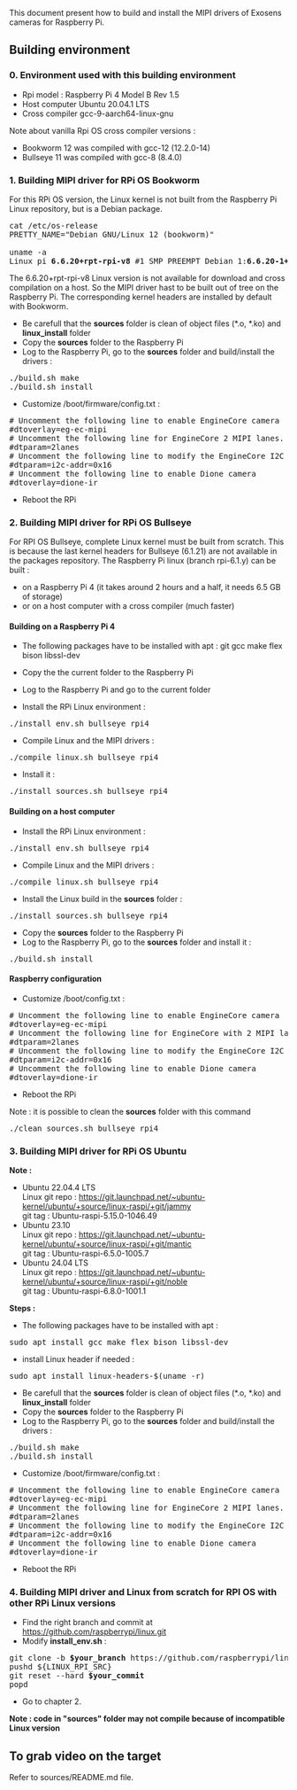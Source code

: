 This document present how to build and install the MIPI drivers of Exosens cameras for Raspberry Pi.

## Building environment

### 0. Environment used with this building environment

- Rpi model : Raspberry Pi 4 Model B Rev 1.5
- Host computer Ubuntu 20.04.1 LTS
- Cross compiler gcc-9-aarch64-linux-gnu

Note about vanilla Rpi OS cross compiler versions :
- Bookworm 12 was compiled with gcc-12 (12.2.0-14)
- Bullseye 11 was compiled with gcc-8 (8.4.0)

### 1. Building MIPI driver for RPi OS Bookworm
For this RPi OS version, the Linux kernel is not built from the Raspberry Pi Linux repository, but is a Debian package.
<pre>
cat /etc/os-release
PRETTY_NAME="Debian GNU/Linux 12 (bookworm)"

uname -a
Linux pi <b>6.6.20+rpt-rpi-v8</b> #1 SMP PREEMPT Debian 1:<b>6.6.20-1+rpt1</b> (2024-03-07) aarch64 GNU/Linux
</pre>

The 6.6.20+rpt-rpi-v8 Linux version is not available for download and cross compilation on a host. So the MIPI driver hast to be built out of tree on the Raspberry Pi.
The corresponding kernel headers are installed by default with Bookworm.

- Be carefull that the **sources** folder is clean of object files (*.o, *.ko) and **linux_install** folder
- Copy the **sources** folder to the Raspberry Pi
- Log to the Raspberry Pi, go to the **sources** folder and build/install the drivers :
<pre>
./build.sh make
./build.sh install
</pre>
- Customize /boot/firmware/config.txt :
<pre>
# Uncomment the following line to enable EngineCore camera
#dtoverlay=eg-ec-mipi
# Uncomment the following line for EngineCore 2 MIPI lanes. 1 lane by default.
#dtparam=2lanes
# Uncomment the following line to modify the EngineCore I2C address. 0x16 by default.
#dtparam=i2c-addr=0x16
# Uncomment the following line to enable Dione camera
#dtoverlay=dione-ir
</pre>

- Reboot the RPi

### 2. Building MIPI driver for RPi OS Bullseye

For RPI OS Bullseye, complete Linux kernel must be built from scratch. This is because the last kernel headers for Bullseye (6.1.21) are not available in the packages repository.
The Raspberry Pi linux (branch rpi-6.1.y) can be built :
- on a Raspberry Pi 4 (it takes around 2 hours and a half, it needs 6.5 GB of storage)
- or on a host computer with a cross compiler (much faster)

#### Building on a Raspberry Pi 4

- The following packages have to be installed with apt : git gcc make flex bison libssl-dev
- Copy the the current folder to the Raspberry Pi
- Log to the Raspberry Pi and go to the current folder

- Install the RPi Linux environment :
<pre>
./install_env.sh bullseye rpi4
</pre>

- Compile Linux and the MIPI drivers :
<pre>
./compile_linux.sh bullseye rpi4
</pre>

- Install it :
<pre>
./install_sources.sh bullseye rpi4
</pre>

#### Building on a host computer

- Install the RPi Linux environment :
<pre>
./install_env.sh bullseye rpi4
</pre>

- Compile Linux and the MIPI drivers :
<pre>
./compile_linux.sh bullseye rpi4
</pre>

- Install the Linux build in the **sources** folder :
<pre>
./install_sources.sh bullseye rpi4
</pre>

- Copy the **sources** folder to the Raspberry Pi
- Log to the Raspberry Pi, go to the **sources** folder and install it :
<pre>
./build.sh install
</pre>

#### Raspberry configuration

- Customize /boot/config.txt :
<pre>
# Uncomment the following line to enable EngineCore camera
#dtoverlay=eg-ec-mipi
# Uncomment the following line for EngineCore with 2 MIPI lanes. 1 lane by default.
#dtparam=2lanes
# Uncomment the following line to modify the EngineCore I2C address. 0x16 by default.
#dtparam=i2c-addr=0x16
# Uncomment the following line to enable Dione camera
#dtoverlay=dione-ir
</pre>

- Reboot the RPi

Note : it is possible to clean the **sources** folder with this command
<pre>
./clean_sources.sh bullseye rpi4
</pre>

### 3. Building MIPI driver for RPi OS Ubuntu

**Note :**
- Ubuntu 22.04.4 LTS \
Linux git repo : https://git.launchpad.net/~ubuntu-kernel/ubuntu/+source/linux-raspi/+git/jammy \
git tag : Ubuntu-raspi-5.15.0-1046.49
- Ubuntu 23.10 \
Linux git repo : https://git.launchpad.net/~ubuntu-kernel/ubuntu/+source/linux-raspi/+git/mantic \
git tag : Ubuntu-raspi-6.5.0-1005.7
- Ubuntu 24.04 LTS \
Linux git repo : https://git.launchpad.net/~ubuntu-kernel/ubuntu/+source/linux-raspi/+git/noble \
git tag : Ubuntu-raspi-6.8.0-1001.1

**Steps :**
- The following packages have to be installed with apt : 
<pre>
sudo apt install gcc make flex bison libssl-dev
</pre>
- install Linux header if needed : 
<pre>
sudo apt install linux-headers-$(uname -r)
</pre>
- Be carefull that the **sources** folder is clean of object files (*.o, *.ko) and **linux_install** folder
- Copy the **sources** folder to the Raspberry Pi
- Log to the Raspberry Pi, go to the **sources** folder and build/install the drivers :
<pre>
./build.sh make
./build.sh install
</pre>
- Customize /boot/firmware/config.txt :
<pre>
# Uncomment the following line to enable EngineCore camera
#dtoverlay=eg-ec-mipi
# Uncomment the following line for EngineCore 2 MIPI lanes. 1 lane by default.
#dtparam=2lanes
# Uncomment the following line to modify the EngineCore I2C address. 0x16 by default.
#dtparam=i2c-addr=0x16
# Uncomment the following line to enable Dione camera
#dtoverlay=dione-ir
</pre>

- Reboot the RPi

### 4. Building MIPI driver and Linux from scratch for RPI OS with other RPi Linux versions

- Find the right branch and commit at https://github.com/raspberrypi/linux.git
- Modify **install_env.sh** :
<pre>
git clone -b <b>$your_branch</b> https://github.com/raspberrypi/linux.git ${LINUX_RPI_SRC}
pushd ${LINUX_RPI_SRC}
git reset --hard <b>$your_commit</b>
popd
</pre>
- Go to chapter 2.

**Note : code in "sources" folder may not compile because of incompatible Linux version**

## To grab video on the target

Refer to sources/README.md file.
